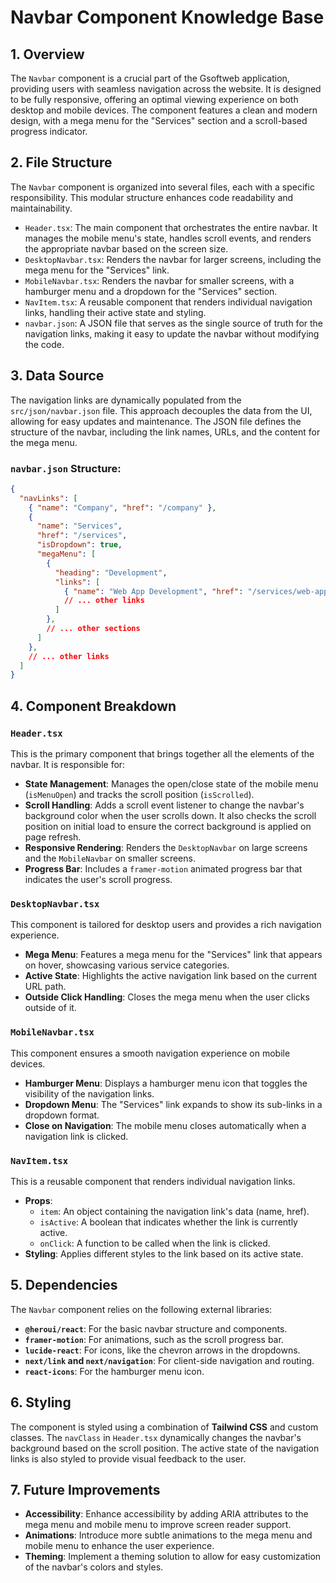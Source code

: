  # Navbar Component Knowledge Base

## 1. Overview

The `Navbar` component is a crucial part of the Gsoftweb application, providing users with seamless navigation across the website. It is designed to be fully responsive, offering an optimal viewing experience on both desktop and mobile devices. The component features a clean and modern design, with a mega menu for the "Services" section and a scroll-based progress indicator.

## 2. File Structure

The `Navbar` component is organized into several files, each with a specific responsibility. This modular structure enhances code readability and maintainability.

-   `Header.tsx`: The main component that orchestrates the entire navbar. It manages the mobile menu's state, handles scroll events, and renders the appropriate navbar based on the screen size.
-   `DesktopNavbar.tsx`: Renders the navbar for larger screens, including the mega menu for the "Services" link.
-   `MobileNavbar.tsx`: Renders the navbar for smaller screens, with a hamburger menu and a dropdown for the "Services" section.
-   `NavItem.tsx`: A reusable component that renders individual navigation links, handling their active state and styling.
-   `navbar.json`: A JSON file that serves as the single source of truth for the navigation links, making it easy to update the navbar without modifying the code.

## 3. Data Source

The navigation links are dynamically populated from the `src/json/navbar.json` file. This approach decouples the data from the UI, allowing for easy updates and maintenance. The JSON file defines the structure of the navbar, including the link names, URLs, and the content for the mega menu.

### `navbar.json` Structure:

```json
{
  "navLinks": [
    { "name": "Company", "href": "/company" },
    {
      "name": "Services",
      "href": "/services",
      "isDropdown": true,
      "megaMenu": [
        {
          "heading": "Development",
          "links": [
            { "name": "Web App Development", "href": "/services/web-app-development" },
            // ... other links
          ]
        },
        // ... other sections
      ]
    },
    // ... other links
  ]
}
```

## 4. Component Breakdown

### `Header.tsx`

This is the primary component that brings together all the elements of the navbar. It is responsible for:

-   **State Management**: Manages the open/close state of the mobile menu (`isMenuOpen`) and tracks the scroll position (`isScrolled`).
-   **Scroll Handling**: Adds a scroll event listener to change the navbar's background color when the user scrolls down. It also checks the scroll position on initial load to ensure the correct background is applied on page refresh.
-   **Responsive Rendering**: Renders the `DesktopNavbar` on large screens and the `MobileNavbar` on smaller screens.
-   **Progress Bar**: Includes a `framer-motion` animated progress bar that indicates the user's scroll progress.

### `DesktopNavbar.tsx`

This component is tailored for desktop users and provides a rich navigation experience.

-   **Mega Menu**: Features a mega menu for the "Services" link that appears on hover, showcasing various service categories.
-   **Active State**: Highlights the active navigation link based on the current URL path.
-   **Outside Click Handling**: Closes the mega menu when the user clicks outside of it.

### `MobileNavbar.tsx`

This component ensures a smooth navigation experience on mobile devices.

-   **Hamburger Menu**: Displays a hamburger menu icon that toggles the visibility of the navigation links.
-   **Dropdown Menu**: The "Services" link expands to show its sub-links in a dropdown format.
-   **Close on Navigation**: The mobile menu closes automatically when a navigation link is clicked.

### `NavItem.tsx`

This is a reusable component that renders individual navigation links.

-   **Props**:
    -   `item`: An object containing the navigation link's data (name, href).
    -   `isActive`: A boolean that indicates whether the link is currently active.
    -   `onClick`: A function to be called when the link is clicked.
-   **Styling**: Applies different styles to the link based on its active state.

## 5. Dependencies

The `Navbar` component relies on the following external libraries:

-   **`@heroui/react`**: For the basic navbar structure and components.
-   **`framer-motion`**: For animations, such as the scroll progress bar.
-   **`lucide-react`**: For icons, like the chevron arrows in the dropdowns.
-   **`next/link` and `next/navigation`**: For client-side navigation and routing.
-   **`react-icons`**: For the hamburger menu icon.

## 6. Styling

The component is styled using a combination of **Tailwind CSS** and custom classes. The `navClass` in `Header.tsx` dynamically changes the navbar's background based on the scroll position. The active state of the navigation links is also styled to provide visual feedback to the user.

## 7. Future Improvements

-   **Accessibility**: Enhance accessibility by adding ARIA attributes to the mega menu and mobile menu to improve screen reader support.
-   **Animations**: Introduce more subtle animations to the mega menu and mobile menu to enhance the user experience.
-   **Theming**: Implement a theming solution to allow for easy customization of the navbar's colors and styles.
